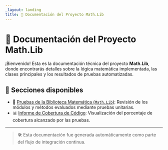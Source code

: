 ```yaml
---
_layout: landing
title: 📘 Documentación del Proyecto Math.Lib
---
```


# 📘 Documentación del Proyecto Math.Lib

¡Bienvenido! Esta es la documentación técnica del proyecto **Math.Lib**, donde encontrarás detalles sobre la lógica matemática implementada, las clases principales y los resultados de pruebas automatizadas.

## 📂 Secciones disponibles

- 🔬 [Pruebas de la Biblioteca Matemática (`Math.Lib`)](Math.Lib.html): Revisión de los módulos y métodos evaluados mediante pruebas unitarias.
- 📊 [Informe de Cobertura de Código](cov-report): Visualización del porcentaje de cobertura alcanzado por las pruebas.

---

> 🛠️ Esta documentación fue generada automáticamente como parte del flujo de integración continua.
